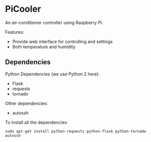 # PiCooler

An air-conditioner controller using Raspberry Pi.

Features:

- Provide web interface for controlling and settings
- Both temperature and humidity

## Dependencies

Python Dependencies (we use Python 2 here):

- Flask
- requests
- tornado

Other dependencies:

- autossh

To install all the dependencies:
```
sudo apt-get install python-requests python-flask python-tornado autossh
```

